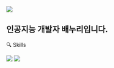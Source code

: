 <img src="https://capsule-render.vercel.app/api?type=rect&color=auto&height=300&section=header&text=Baenoori&fontSize=60" />

## 인공지능 개발자 배누리입니다. 

🔍 Skills

<img src="https://img.shields.io/badge/Python-000000.svg?style=for-the-badge&logo=python&logoColor=#000000" />
<img src="https://img.shields.io/badge/TensorFlow-FF6F00.svg?style=for-the-badge&logo=tensorflow&logoColor=0000000" />


